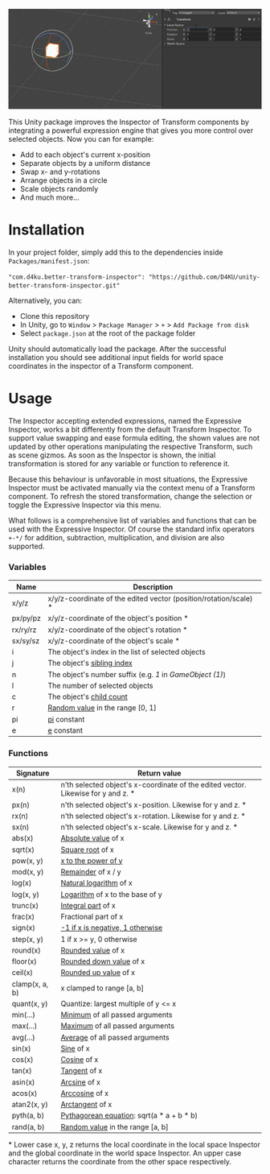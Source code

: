 <div align="center">

![](https://github.com/D4KU/unity-better-transform-inspector/blob/main/Media%7E/BetterTransformInspector.gif)

</div>

This Unity package improves the Inspector of Transform components by
integrating a powerful expression engine that gives you more control over
selected objects. Now you can for example:

* Add to each object's current x-position
* Separate objects by a uniform distance
* Swap x- and y-rotations
* Arrange objects in a circle
* Scale objects randomly
* And much more...


# Installation

In your project folder, simply add this to the dependencies inside `Packages/manifest.json`:

`"com.d4ku.better-transform-inspector": "https://github.com/D4KU/unity-better-transform-inspector.git"`

Alternatively, you can:
* Clone this repository
* In Unity, go to `Window` > `Package Manager` > `+` > `Add Package from disk`
* Select `package.json` at the root of the package folder

Unity should automatically load the package. After the successful installation
you should see additional input fields for world space coordinates in
the inspector of a Transform component.


# Usage

The Inspector accepting extended expressions, named the Expressive Inspector,
works a bit differently from the default Transform Inspector. To support value
swapping and ease formula editing, the shown values are not updated by other
operations manipulating the respective Transform, such as scene gizmos. As
soon as the Inspector is shown, the initial transformation is stored for any
variable or function to reference it.

Because this behaviour is unfavorable in most situations, the Expressive
Inspector must be activated manually via the context menu of a Transform
component. To refresh the stored transformation, change the selection or
toggle the Expressive Inspector via this menu.

What follows is a comprehensive list of variables and functions that can be
used with the Expressive Inspector. Of course the standard infix operators
`+-*/` for addition, subtraction, multiplication, and division are also
supported.


### Variables

| Name | Description |
| ---- | ----------- |
| x/y/z | x/y/z-coordinate of the edited vector (position/rotation/scale) * |
| px/py/pz | x/y/z-coordinate of the object's position * |
| rx/ry/rz | x/y/z-coordinate of the object's rotation * |
| sx/sy/sz | x/y/z-coordinate of the object's scale * |
| i | The object's index in the list of selected objects |
| j | The object's [sibling index](https://docs.unity3d.com/ScriptReference/Transform.GetSiblingIndex.html) |
| n | The object's number suffix (e.g. *1* in *GameObject (1)*) |
| l | The number of selected objects |
| c | The object's [child count](https://docs.unity3d.com/ScriptReference/Transform-childCount.html) |
| r | [Random value](https://docs.unity3d.com/ScriptReference/Random-value.html) in the range [0, 1] |
| pi | [pi](https://learn.microsoft.com/en-us/dotnet/api/system.math.pi) constant |
| e | [e](https://learn.microsoft.com/en-us/dotnet/api/system.math.e) constant |


### Functions

| Signature | Return value |
| --------- | ------------ |
| x(n) | n'th selected object's x-coordinate of the edited vector. Likewise for y and z. * |
| px(n) | n'th selected object's x-position. Likewise for y and z. * |
| rx(n) | n'th selected object's x-rotation. Likewise for y and z. * |
| sx(n) | n'th selected object's x-scale. Likewise for y and z. * |
| abs(x) | [Absolute value](https://learn.microsoft.com/en-us/dotnet/api/system.math.abs) of x |
| sqrt(x) | [Square root](https://learn.microsoft.com/en-us/dotnet/api/system.math.sqrt) of x |
| pow(x, y) | [x to the power of y](https://learn.microsoft.com/en-us/dotnet/api/system.math.pow) |
| mod(x, y) | [Remainder](https://learn.microsoft.com/en-us/dotnet/csharp/language-reference/language-specification/expressions#12104-remainder-operator) of x / y |
| log(x) | [Natural logarithm](https://learn.microsoft.com/en-us/dotnet/api/system.math.log) of x |
| log(x, y) | [Logarithm](https://learn.microsoft.com/en-us/dotnet/api/system.math.log) of x to the base of y |
| trunc(x) | [Integral part](https://learn.microsoft.com/en-us/dotnet/api/system.math.truncate) of x |
| frac(x) | Fractional part of x |
| sign(x) | [-1 if x is negative, 1 otherwise](https://learn.microsoft.com/en-us/dotnet/api/system.math.sign) |
| step(x, y) | 1 if x >= y, 0 otherwise |
| round(x) | [Rounded value](https://learn.microsoft.com/en-us/dotnet/api/system.math.round) of x |
| floor(x) | [Rounded down value](https://learn.microsoft.com/en-us/dotnet/api/system.math.floor) of x |
| ceil(x) | [Rounded up value](https://learn.microsoft.com/en-us/dotnet/api/system.math.ceiling) of x |
| clamp(x, a, b) | x clamped to range [a, b] |
| quant(x, y) | Quantize: largest multiple of y <= x |
| min(...) | [Minimum](https://learn.microsoft.com/en-us/dotnet/api/system.linq.enumerable.min) of all passed arguments |
| max(...) | [Maximum](https://learn.microsoft.com/en-us/dotnet/api/system.linq.enumerable.max) of all passed arguments |
| avg(...) | [Average](https://learn.microsoft.com/en-us/dotnet/api/system.linq.enumerable.average) of all passed arguments |
| sin(x) | [Sine](https://learn.microsoft.com/en-us/dotnet/api/system.math.sin) of x |
| cos(x) | [Cosine](https://learn.microsoft.com/en-us/dotnet/api/system.math.cos) of x |
| tan(x) | [Tangent](https://learn.microsoft.com/en-us/dotnet/api/system.math.tan) of x |
| asin(x) | [Arcsine](https://learn.microsoft.com/en-us/dotnet/api/system.math.asin) of x |
| acos(x) | [Arccosine](https://learn.microsoft.com/en-us/dotnet/api/system.math.acos) of x |
| atan2(x, y) | [Arctangent](https://learn.microsoft.com/en-us/dotnet/api/system.math.atan2) of x |
| pyth(a, b) | [Pythagorean equation](https://en.wikipedia.org/wiki/Pythagorean_theorem): sqrt(a * a + b * b) |
| rand(a, b) | [Random value](https://docs.unity3d.com/ScriptReference/Random.Range.html) in the range [a, b] |

\* Lower case x, y, z returns the local coordinate in the local space Inspector
and the global coordinate in the world space Inspector. An upper case character
returns the coordinate from the other space respectively.


